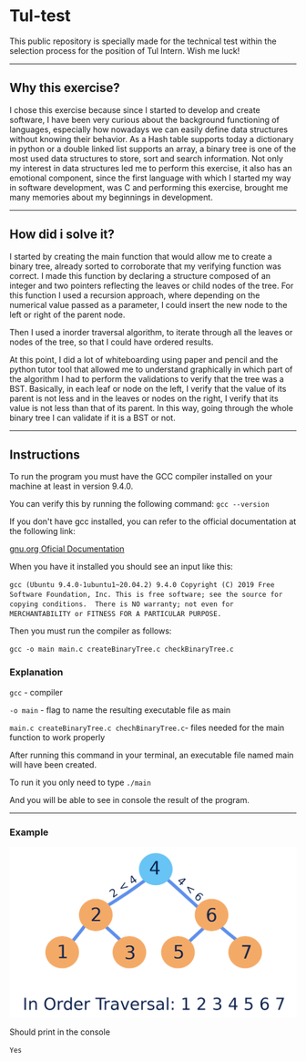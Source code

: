 # Tul-test

This public repository is specially made for the technical test within the selection process for the position of Tul Intern. Wish me luck!

---

## Why this exercise?

I chose this exercise because since I started to develop and create software, I have been very curious about the background functioning of languages, especially how nowadays we can easily define data structures without knowing their behavior.
As a Hash table supports today a dictionary in python or a double linked list supports an array, a binary tree is one of the most used data structures to store, sort and search information.
Not only my interest in data structures led me to perform this exercise, it also has an emotional component, since the first language with which I started my way in software development, was C and performing this exercise, brought me many memories about my beginnings in development.

---

## How did i solve it?

I started by creating the main function that would allow me to create a binary tree, already sorted to corroborate that my verifying function was correct. I made this function by declaring a structure composed of an integer and two pointers reflecting the leaves or child nodes of the tree. For this function I used a recursion approach, where depending on the numerical value passed as a parameter, I could insert the new node to the left or right of the parent node.

Then I used a inorder traversal algorithm, to iterate through all the leaves or nodes of the tree, so that I could have ordered results.

At this point, I did a lot of whiteboarding using paper and pencil and the python tutor tool that allowed me to understand graphically in which part of the algorithm I had to perform the validations to verify that the tree was a BST. Basically, in each leaf or node on the left, I verify that the value of its parent is not less and in the leaves or nodes on the right, I verify that its value is not less than that of its parent. In this way, going through the whole binary tree I can validate if it is a BST or not.

---

## Instructions

To run the program you must have the GCC compiler installed on your machine at least in version 9.4.0.

You can verify this by running the following command:
`gcc --version`

If you don't have gcc installed, you can refer to the official documentation at the following link:

[gnu.org Oficial Documentation](https://gcc.gnu.org/install/)

When you have it installed you should see an input like this:

`gcc (Ubuntu 9.4.0-1ubuntu1~20.04.2) 9.4.0 Copyright (C) 2019 Free Software Foundation, Inc. This is free software; see the source for copying conditions.  There is NO warranty; not even for MERCHANTABILITY or FITNESS FOR A PARTICULAR PURPOSE.`

Then you must run the compiler as follows:

`gcc -o main main.c createBinaryTree.c checkBinaryTree.c`

### Explanation

`gcc` -  compiler

`-o main` - flag to name the resulting executable file as main

`main.c createBinaryTree.c chechBinaryTree.c`- files needed for the main function to work properly

After running this command in your terminal, an executable file named main will have been created.

To run it you only need to type
`./main`

And you will be able to see in console the result of the program.

---

### Example

![Binary Search Tree](/BST.png)

Should print in the console

`Yes`